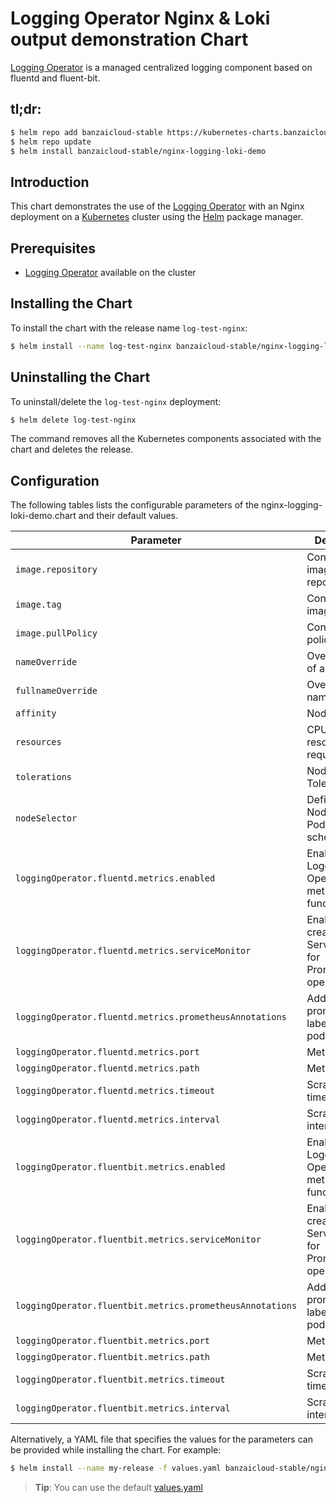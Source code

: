 
# Logging Operator Nginx & Loki output demonstration Chart 

[Logging Operator](https://github.com/banzaicloud/logging-operator) is a managed centralized logging component based on fluentd and fluent-bit.
## tl;dr:

```bash
$ helm repo add banzaicloud-stable https://kubernetes-charts.banzaicloud.com/
$ helm repo update
$ helm install banzaicloud-stable/nginx-logging-loki-demo
```

## Introduction

This chart demonstrates the use of the  [Logging Operator](https://github.com/banzaicloud/banzai-charts/logging-operator) with an Nginx deployment on a [Kubernetes](http://kubernetes.io) cluster using the [Helm](https://helm.sh) package manager.

## Prerequisites

- [Logging Operator](https://github.com/banzaicloud/logging-operator) available on the cluster


## Installing the Chart

To install the chart with the release name `log-test-nginx`:

```bash
$ helm install --name log-test-nginx banzaicloud-stable/nginx-logging-loki-demo
```
## Uninstalling the Chart

To uninstall/delete the `log-test-nginx` deployment:

```bash
$ helm delete log-test-nginx
```

The command removes all the Kubernetes components associated with the chart and deletes the release.

## Configuration

The following tables lists the configurable parameters of the nginx-logging-loki-demo.chart and their default values.

|                          Parameter                        |                         Description                     |     Default     |
| --------------------------------------------------------- | ------------------------------------------------------- | --------------- |
| `image.repository`                                        | Container image repository                              | `nginx`         |
| `image.tag`                                               | Container image tag                                     | `stable`        |
| `image.pullPolicy`                                        | Container pull policy                                   | `IfNotPresent`  |
| `nameOverride`                                            | Override name of app                                    | ``              |
| `fullnameOverride`                                        | Override full name of app                               | ``              |
| `affinity`                                                | Node Affinity                                           | `{}`            |
| `resources`                                               | CPU/Memory resource requests/limits                     | `{}`            |
| `tolerations`                                             | Node Tolerations                                        | `[]`            |
| `nodeSelector`                                            | Define which Nodes the Pods are scheduled on.           | `{}`            |
| `loggingOperator.fluentd.metrics.enabled`                 | Enable Logging-Operator metrics function                | `false`         |
| `loggingOperator.fluentd.metrics.serviceMonitor`          | Enable to create ServiceMonitor for Prometheus operator | `false`         |
| `loggingOperator.fluentd.metrics.prometheusAnnotations`   | Add prometheus labes to fluent pods.                    | `false`         |
| `loggingOperator.fluentd.metrics.port`                    | Metrics Port.                                           | ``              |
| `loggingOperator.fluentd.metrics.path`                    | Metrics Path                                            | ``              |
| `loggingOperator.fluentd.metrics.timeout`                 | Scrape timeout.                                         | ``              |
| `loggingOperator.fluentd.metrics.interval`                | Scrape interval.                                        | ``              |
| `loggingOperator.fluentbit.metrics.enabled`               | Enable Logging-Operator metrics function                | `false`         |
| `loggingOperator.fluentbit.metrics.serviceMonitor`        | Enable to create ServiceMonitor for Prometheus operator | `false`         |
| `loggingOperator.fluentbit.metrics.prometheusAnnotations` | Add prometheus labes to fluent pods.                    | `false`         |
| `loggingOperator.fluentbit.metrics.port`                  | Metrics Port.                                           | ``              |
| `loggingOperator.fluentbit.metrics.path`                  | Metrics Path                                            | ``              |
| `loggingOperator.fluentbit.metrics.timeout`               | Scrape timeout.                                         | ``              |
| `loggingOperator.fluentbit.metrics.interval`              | Scrape interval.                                        | ``              |



Alternatively, a YAML file that specifies the values for the parameters can be provided while installing the chart. For example:

```bash
$ helm install --name my-release -f values.yaml banzaicloud-stable/nginx-logging-loki-demo
```

> **Tip**: You can use the default [values.yaml](values.yaml)


